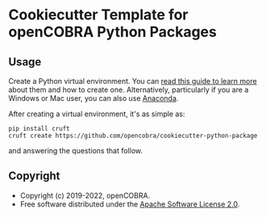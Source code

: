 # Cookiecutter Template for openCOBRA Python Packages


## Usage

Create a Python virtual environment. You can [read this guide to learn more](https://realpython.com/python-virtual-environments-a-primer/)
about them and how to create one. Alternatively, particularly if you are a 
Windows or Mac user, you can also use [Anaconda](https://docs.anaconda.com/anaconda/).

After creating a virtual environment, it's as simple as:

```
pip install cruft
cruft create https://github.com/opencobra/cookiecutter-python-package
```

and answering the questions that follow.

## Copyright

* Copyright (c) 2019-2022, openCOBRA.
* Free software distributed under the [Apache Software License 2.0](https://www.apache.org/licenses/LICENSE-2.0).
